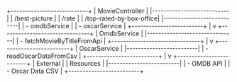 +---------------------------+
|      MovieController      |
|---------------------------|
|   /best-picture           |
|   /rate				    |
|	/top-rated-by-box-office|
|---------------------------|
| - omdbService             |
| - oscarService            |
+-------------------------+
              |
              v
+-------------------------------+
|       OmdbService             |
|-------------------------------|
| - fetchMovieByTitleFromApi    |
+-------------------------------+
              |
              v
+-------------------------+
|    OscarService         |
|-------------------------|
| - readOscarDataFromCsv  |
+-------------------------+
              |
              v
+-------------------------+
|        External         |
|        Resources        |
|-------------------------|
| - OMDB API              |
| - Oscar Data CSV        |
+-------------------------+

